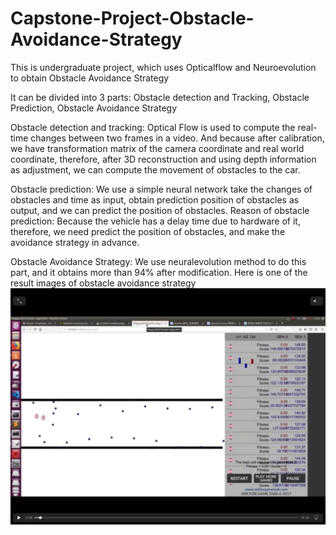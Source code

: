 # Capstone-Project-Obstacle-Avoidance-Strategy
This is undergraduate project, which uses Opticalflow and Neuroevolution to obtain Obstacle Avoidance Strategy

It can be divided into 3 parts:
Obstacle detection and Tracking, Obstacle Prediction, Obstacle Avoidance Strategy

Obstacle detection and tracking: Optical Flow is used to compute the real-time changes between two frames in a video. And because after calibration, we have transformation matrix of the camera coordinate and real world coordinate, therefore, after 3D reconstruction and using depth information as adjustment, we can compute the movement of obstacles to the car.

Obstacle prediction: We use a simple neural network take the changes of obstacles and time as input, obtain prediction position of obstacles as output, and we can predict the position of obstacles.
Reason of obstacle prediction: Because the vehicle has a delay time due to hardware of it, therefore, we need predict the position of obstacles, and make the avoidance strategy in advance.

Obstacle Avoidance Strategy: We use neuralevolution method to do this part, and it obtains more than 94% after modification.
Here is one of the result images of obstacle avoidance strategy
![](imgs/obstacle%20strategy.png)
